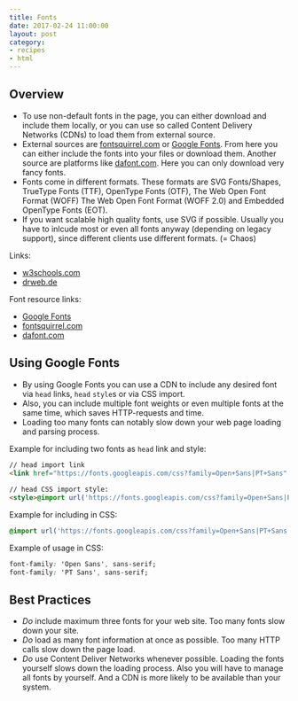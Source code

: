 ```yaml
---
title: Fonts
date: 2017-02-24 11:00:00
layout: post
category:
- recipes
- html
---
```




## Overview

* To use non-default fonts in the page, you can either
  download and include them locally, or you can use
  so called Content Delivery Networks (CDNs) to load
  them from external source.
* External sources are
  [fontsquirrel.com](https://www.fontsquirrel.com/) or
  [Google Fonts](https://fonts.google.com/). From here
  you can either include the fonts into your files or
  download them. Another source are platforms like
  [dafont.com](http://www.dafont.com). Here you can only
  download very fancy fonts.
* Fonts come in different formats. These formats are
  SVG Fonts/Shapes, TrueType Fonts (TTF),
  OpenType Fonts (OTF), The Web Open Font Format (WOFF)
  The Web Open Font Format (WOFF 2.0) and
  Embedded OpenType Fonts (EOT).
* If you want scalable high quality fonts, use SVG if
  possible. Usually you have to inlcude most or even all
  fonts anyway (depending on legacy support), since different
  clients use different formats. (= Chaos)
  
Links:
* [w3schools.com](http://www.w3schools.com/css/css3_fonts.asp)
* [drweb.de](https://www.drweb.de/magazin/webfont-formate-beschaffenheit-einsatzmoeglichkeiten-im-webdesign/)

Font resource links:
* [Google Fonts](https://fonts.google.com/)
* [fontsquirrel.com](https://www.fontsquirrel.com/)
* [dafont.com](http://www.dafont.com)
 
## Using Google Fonts

* By using Google Fonts you can use a CDN to include any desired
  font via `head` links, `head` `style`s or via CSS import.
* Also, you can include multiple font weights or even multiple fonts
  at the same time, which saves HTTP-requests and time.
* Loading too many fonts can notably slow down your web page loading
  and parsing process.
  
Example for including two fonts as `head` link and style:
``` html
// head import link
<link href="https://fonts.googleapis.com/css?family=Open+Sans|PT+Sans" rel="stylesheet">
 
// head CSS import style:
<style>@import url('https://fonts.googleapis.com/css?family=Open+Sans|PT+Sans');</style>
```

Example for including in CSS:
``` CSS
@import url('https://fonts.googleapis.com/css?family=Open+Sans|PT+Sans');
```

Example of usage in CSS:
``` CSS
font-family: 'Open Sans', sans-serif;
font-family: 'PT Sans', sans-serif;
```

## Best Practices

* _Do_ include maximum three fonts for your web site.
  Too many fonts slow down your site.
* _Do_ load as many font information at once as possible.
  Too many HTTP calls slow down the page load.
* _Do_ use Content Deliver Networks whenever possible.
  Loading the fonts yourself slows down the loading process.
  Also you will have to manage all fonts by yourself. And
  a CDN is more likely to be available than your system.
